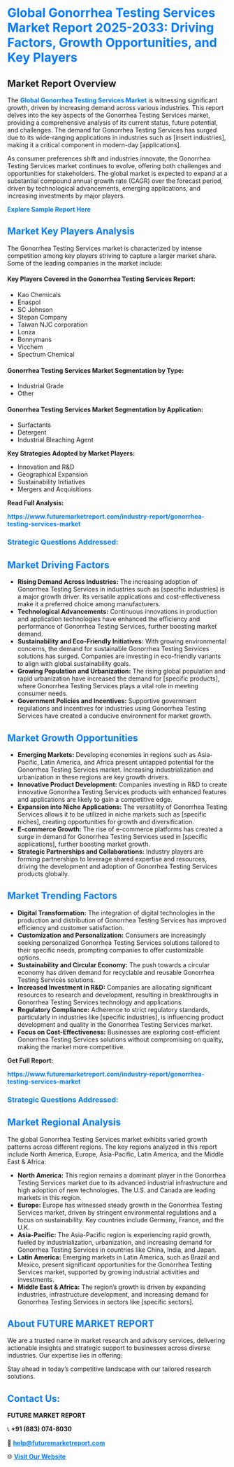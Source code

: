 <h1 style="color: #007BFF;">Global Gonorrhea Testing Services Market Report 2025-2033: Driving Factors, Growth Opportunities, and Key Players</h1>

<section id="overview">
<h2>Market Report Overview</h2>
<p>The <a href="https://www.futuremarketreport.com/industry-report/gonorrhea-testing-services-market" style="color: #007BFF; text-decoration: none;"><strong>Global Gonorrhea Testing Services Market</strong></a> is witnessing significant growth, driven by increasing demand across various industries. This report delves into the key aspects of the Gonorrhea Testing Services market, providing a comprehensive analysis of its current status, future potential, and challenges. The demand for Gonorrhea Testing Services has surged due to its wide-ranging applications in industries such as [insert industries], making it a critical component in modern-day [applications].</p>
<p>As consumer preferences shift and industries innovate, the Gonorrhea Testing Services market continues to evolve, offering both challenges and opportunities for stakeholders. The global market is expected to expand at a substantial compound annual growth rate (CAGR) over the forecast period, driven by technological advancements, emerging applications, and increasing investments by major players.</p>
</section>

<section id="overview">
<p><a href="https://www.futuremarketreport.com/request-sample/reportId=33824" style="color: #007BFF; text-decoration: none;"><strong>Explore Sample Report Here</strong></a></p>
</section>

<section id="key-players">
<h2 style="color: #007BFF;">Market Key Players Analysis</h2>
<p>The Gonorrhea Testing Services market is characterized by intense competition among key players striving to capture a larger market share. Some of the leading companies in the market include:</p>
<h4>Key Players Covered in the Gonorrhea Testing Services Report:</h4>
<ul><li>Kao Chemicals</li><li>Enaspol</li><li>SC Johnson</li><li>Stepan Company</li><li>Taiwan NJC corporation</li><li>Lonza</li><li>Bonnymans</li><li>Vicchem</li><li>Spectrum Chemical</li></ul>
<h4>Gonorrhea Testing Services Market Segmentation by Type:</h4>
<ul><li>Industrial Grade</li><li>Other</li></ul>

<h4>Gonorrhea Testing Services Market Segmentation by Application:</h4>
<ul><li>Surfactants</li><li>Detergent</li><li>Industrial Bleaching Agent</li></ul>
<p><strong>Key Strategies Adopted by Market Players:</strong></p>
<ul>
<li>Innovation and R&D</li>
<li>Geographical Expansion</li>
<li>Sustainability Initiatives</li>
<li>Mergers and Acquisitions</li>
</ul>
</section>

<section>
<p><strong>Read Full Analysis: </strong></p><a href="https://www.futuremarketreport.com/industry-report/gonorrhea-testing-services-market" style="color: #007BFF; text-decoration: none;"><strong>https://www.futuremarketreport.com/industry-report/gonorrhea-testing-services-market</strong></a>
<h3 style="color: #007BFF;">Strategic Questions Addressed:</h3>
</section>

<section id="driving-factors">
<h2 style="color: #007BFF;">Market Driving Factors</h2>
<ul>
<li><strong>Rising Demand Across Industries:</strong> The increasing adoption of Gonorrhea Testing Services in industries such as [specific industries] is a major growth driver. Its versatile applications and cost-effectiveness make it a preferred choice among manufacturers.</li>
<li><strong>Technological Advancements:</strong> Continuous innovations in production and application technologies have enhanced the efficiency and performance of Gonorrhea Testing Services, further boosting market demand.</li>
<li><strong>Sustainability and Eco-Friendly Initiatives:</strong> With growing environmental concerns, the demand for sustainable Gonorrhea Testing Services solutions has surged. Companies are investing in eco-friendly variants to align with global sustainability goals.</li>
<li><strong>Growing Population and Urbanization:</strong> The rising global population and rapid urbanization have increased the demand for [specific products], where Gonorrhea Testing Services plays a vital role in meeting consumer needs.</li>
<li><strong>Government Policies and Incentives:</strong> Supportive government regulations and incentives for industries using Gonorrhea Testing Services have created a conducive environment for market growth.</li>
</ul>
</section>

<section id="growth-opportunities">
<h2 style="color: #007BFF;">Market Growth Opportunities</h2>
<ul>
<li><strong>Emerging Markets:</strong> Developing economies in regions such as Asia-Pacific, Latin America, and Africa present untapped potential for the Gonorrhea Testing Services market. Increasing industrialization and urbanization in these regions are key growth drivers.</li>
<li><strong>Innovative Product Development:</strong> Companies investing in R&D to create innovative Gonorrhea Testing Services products with enhanced features and applications are likely to gain a competitive edge.</li>
<li><strong>Expansion into Niche Applications:</strong> The versatility of Gonorrhea Testing Services allows it to be utilized in niche markets such as [specific niches], creating opportunities for growth and diversification.</li>
<li><strong>E-commerce Growth:</strong> The rise of e-commerce platforms has created a surge in demand for Gonorrhea Testing Services used in [specific applications], further boosting market growth.</li>
<li><strong>Strategic Partnerships and Collaborations:</strong> Industry players are forming partnerships to leverage shared expertise and resources, driving the development and adoption of Gonorrhea Testing Services products globally.</li>
</ul>
</section>

<section id="trending-factors">
<h2 style="color: #007BFF;">Market Trending Factors</h2>
<ul>
<li><strong>Digital Transformation:</strong> The integration of digital technologies in the production and distribution of Gonorrhea Testing Services has improved efficiency and customer satisfaction.</li>
<li><strong>Customization and Personalization:</strong> Consumers are increasingly seeking personalized Gonorrhea Testing Services solutions tailored to their specific needs, prompting companies to offer customizable options.</li>
<li><strong>Sustainability and Circular Economy:</strong> The push towards a circular economy has driven demand for recyclable and reusable Gonorrhea Testing Services solutions.</li>
<li><strong>Increased Investment in R&D:</strong> Companies are allocating significant resources to research and development, resulting in breakthroughs in Gonorrhea Testing Services technology and applications.</li>
<li><strong>Regulatory Compliance:</strong> Adherence to strict regulatory standards, particularly in industries like [specific industries], is influencing product development and quality in the Gonorrhea Testing Services market.</li>
<li><strong>Focus on Cost-Effectiveness:</strong> Businesses are exploring cost-efficient Gonorrhea Testing Services solutions without compromising on quality, making the market more competitive.</li>
</ul>
</section>

<section>
<p><strong>Get Full Report: </strong></p><a href="https://www.futuremarketreport.com/industry-report/gonorrhea-testing-services-market" style="color: #007BFF; text-decoration: none;"><strong>https://www.futuremarketreport.com/industry-report/gonorrhea-testing-services-market</strong></a>
<h3 style="color: #007BFF;">Strategic Questions Addressed:</h3>
</section>


<section id="regional-analysis">
<h2 style="color: #007BFF;">Market Regional Analysis</h2>
<p>The global Gonorrhea Testing Services market exhibits varied growth patterns across different regions. The key regions analyzed in this report include North America, Europe, Asia-Pacific, Latin America, and the Middle East & Africa:</p>
<ul>
<li><strong>North America:</strong> This region remains a dominant player in the Gonorrhea Testing Services market due to its advanced industrial infrastructure and high adoption of new technologies. The U.S. and Canada are leading markets in this region.</li>
<li><strong>Europe:</strong> Europe has witnessed steady growth in the Gonorrhea Testing Services market, driven by stringent environmental regulations and a focus on sustainability. Key countries include Germany, France, and the U.K.</li>
<li><strong>Asia-Pacific:</strong> The Asia-Pacific region is experiencing rapid growth, fueled by industrialization, urbanization, and increasing demand for Gonorrhea Testing Services in countries like China, India, and Japan.</li>
<li><strong>Latin America:</strong> Emerging markets in Latin America, such as Brazil and Mexico, present significant opportunities for the Gonorrhea Testing Services market, supported by growing industrial activities and investments.</li>
<li><strong>Middle East & Africa:</strong> The region’s growth is driven by expanding industries, infrastructure development, and increasing demand for Gonorrhea Testing Services in sectors like [specific sectors].</li>
</ul>
</section>

<footer>
<h2 style="color: #007BFF;">About FUTURE MARKET REPORT</h2>
<p>We are a trusted name in market research and advisory services, delivering actionable insights and strategic support to businesses across diverse industries. Our expertise lies in offering:</p>

<p>Stay ahead in today’s competitive landscape with our tailored research solutions.</p>

<h2 style="color: #007BFF;">Contact Us:</h2>
<p><strong>FUTURE MARKET REPORT</strong></p>
<p>📞 <strong>+91 (883) 074-8030</strong></p>
<p>📧 <strong><a href="mailto:help@futuremarketreport.com" style="color: #007BFF;">help@futuremarketreport.com</a></strong></p>
<p>🌐 <strong><a href="https://www.futuremarketreport.com/" style="color: #007BFF;">Visit Our Website</a></strong></p>
</footer>